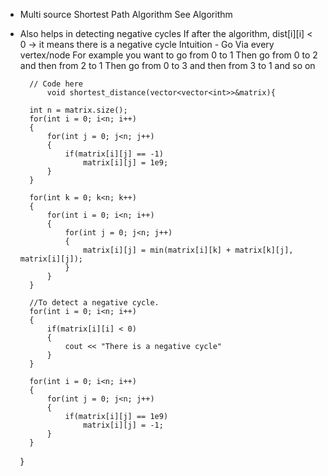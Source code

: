 * Multi source Shortest Path Algorithm
    See Algorithm
* Also helps in detecting negative cycles
  If after the algorithm, dist[i][i] < 0 -> it means there is a negative cycle
Intuition - 
Go Via every vertex/node
For example you want to go from 0 to 1
Then go from 0 to 2 and then from 2 to 1
Then go from 0 to 3 and then from 3 to 1 and so on


	    // Code here
            void shortest_distance(vector<vector<int>>&matrix){
	    
	    int n = matrix.size();
	    for(int i = 0; i<n; i++)
	    {
	        for(int j = 0; j<n; j++)
	        {
	            if(matrix[i][j] == -1)
	                matrix[i][j] = 1e9;
	        }
	    }
	    
	    for(int k = 0; k<n; k++)
	    {
	        for(int i = 0; i<n; i++)
	        {
	            for(int j = 0; j<n; j++)
	            {
	                matrix[i][j] = min(matrix[i][k] + matrix[k][j], matrix[i][j]);
	            }
	        }
	    }
	    
	    //To detect a negative cycle.
	    for(int i = 0; i<n; i++)
	    {
	        if(matrix[i][i] < 0)
	        {
	            cout << "There is a negative cycle"
	        }
	    }
	    
	    for(int i = 0; i<n; i++)
	    {
	        for(int j = 0; j<n; j++)
	        {
	            if(matrix[i][j] == 1e9)
	                matrix[i][j] = -1;
	        }
	    }
	}

